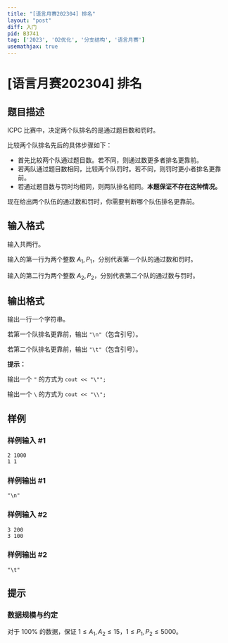 ```yaml
---
title: "[语言月赛202304] 排名"
layout: "post"
diff: 入门
pid: B3741
tag: ['2023', 'O2优化', '分支结构', '语言月赛']
usemathjax: true
---
```


# [语言月赛202304] 排名
## 题目描述

ICPC 比赛中，决定两个队排名的是通过题目数和罚时。

比较两个队排名先后的具体步骤如下：

- 首先比较两个队通过题目数。若不同，则通过数更多者排名更靠前。
- 若两队通过题目数相同，比较两个队罚时。若不同，则罚时更小者排名更靠前。
- 若通过题目数与罚时均相同，则两队排名相同。**本题保证不存在这种情况。**

现在给出两个队伍的通过数和罚时，你需要判断哪个队伍排名更靠前。
## 输入格式

输入共两行。

输入的第一行为两个整数 $A_1,P_1$，分别代表第一个队的通过数和罚时。

输入的第二行为两个整数 $A_2,P_2$，分别代表第二个队的通过数与罚时。
## 输出格式

输出一行一个字符串。

若第一个队排名更靠前，输出 `"\n"`（包含引号）。

若第二个队排名更靠前，输出 `"\t"`（包含引号）。

**提示：**

输出一个 `"` 的方式为 `cout << "\"";`

输出一个 `\` 的方式为 `cout << "\\";`
## 样例

### 样例输入 #1
```
2 1000
1 1
```
### 样例输出 #1
```
"\n"
```
### 样例输入 #2
```
3 200
3 100
```
### 样例输出 #2
```
"\t"
```
## 提示

### 数据规模与约定

对于 $100\%$ 的数据，保证 $1 \le A_1,A_2 \le 15$，$1 \le P_1,P_2 \le 5000$。
